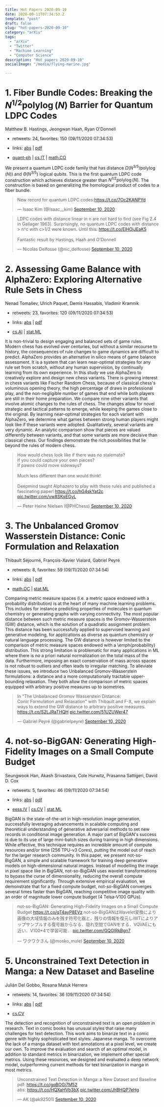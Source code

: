 ```yaml
---
title: Hot Papers 2020-09-10
date: 2020-09-11T07:34:53.Z
template: "post"
draft: false
slug: "hot-papers-2020-09-10"
category: "arXiv"
tags:
  - "arXiv"
  - "Twitter"
  - "Machine Learning"
  - "Computer Science"
description: "Hot papers 2020-09-10"
socialImage: "/media/flying-marine.jpg"

---
```


# 1. Fiber Bundle Codes: Breaking the $N^{1/2} \operatorname{polylog}(N)$  Barrier for Quantum LDPC Codes

Matthew B. Hastings, Jeongwan Haah, Ryan O'Donnell

- retweets: 24, favorites: 150 (09/11/2020 07:34:53)

- links: [abs](https://arxiv.org/abs/2009.03921) | [pdf](https://arxiv.org/pdf/2009.03921)
- [quant-ph](https://arxiv.org/list/quant-ph/recent) | [cs.IT](https://arxiv.org/list/cs.IT/recent) | [math.CO](https://arxiv.org/list/math.CO/recent)

We present a quantum LDPC code family that has distance $\Omega(N^{3/5}/\operatorname{polylog}(N))$ and $\tilde\Theta(N^{3/5})$ logical qubits. This is the first quantum LDPC code construction which achieves distance greater than $N^{1/2} \operatorname{polylog}(N)$. The construction is based on generalizing the homological product of codes to a fiber bundle.

<blockquote class="twitter-tweet"><p lang="en" dir="ltr">New record for quantum LDPC codes:<a href="https://t.co/7Oc2KANPYd">https://t.co/7Oc2KANPYd</a></p>&mdash; Isaac Kim (@Isaac__kim) <a href="https://twitter.com/Isaac__kim/status/1303860697273479168?ref_src=twsrc%5Etfw">September 10, 2020</a></blockquote>
<script async src="https://platform.twitter.com/widgets.js" charset="utf-8"></script>

<blockquote class="twitter-tweet"><p lang="en" dir="ltr">LDPC codes with distance linear in n are not hard to find (see Fig 2.4 in Gallager 1963). Surprisingly, no quantum LDPC codes with distance &gt; n^c with c&gt;1/2 were known. Until this: <a href="https://t.co/ElHOjJEaK5">https://t.co/ElHOjJEaK5</a><br><br>Fantastic result by Hastings, Haah and O&#39;Donnell</p>&mdash; Nicolas Delfosse (@nic_delfosse) <a href="https://twitter.com/nic_delfosse/status/1303890662035566592?ref_src=twsrc%5Etfw">September 10, 2020</a></blockquote>
<script async src="https://platform.twitter.com/widgets.js" charset="utf-8"></script>




# 2. Assessing Game Balance with AlphaZero: Exploring Alternative Rule Sets  in Chess

Nenad Tomašev, Ulrich Paquet, Demis Hassabis, Vladimir Kramnik

- retweets: 23, favorites: 120 (09/11/2020 07:34:53)

- links: [abs](https://arxiv.org/abs/2009.04374) | [pdf](https://arxiv.org/pdf/2009.04374)
- [cs.AI](https://arxiv.org/list/cs.AI/recent) | [stat.ML](https://arxiv.org/list/stat.ML/recent)

It is non-trivial to design engaging and balanced sets of game rules. Modern chess has evolved over centuries, but without a similar recourse to history, the consequences of rule changes to game dynamics are difficult to predict. AlphaZero provides an alternative in silico means of game balance assessment. It is a system that can learn near-optimal strategies for any rule set from scratch, without any human supervision, by continually learning from its own experience. In this study we use AlphaZero to creatively explore and design new chess variants. There is growing interest in chess variants like Fischer Random Chess, because of classical chess's voluminous opening theory, the high percentage of draws in professional play, and the non-negligible number of games that end while both players are still in their home preparation. We compare nine other variants that involve atomic changes to the rules of chess. The changes allow for novel strategic and tactical patterns to emerge, while keeping the games close to the original. By learning near-optimal strategies for each variant with AlphaZero, we determine what games between strong human players might look like if these variants were adopted. Qualitatively, several variants are very dynamic. An analytic comparison show that pieces are valued differently between variants, and that some variants are more decisive than classical chess. Our findings demonstrate the rich possibilities that lie beyond the rules of modern chess.

<blockquote class="twitter-tweet"><p lang="en" dir="ltr">How would chess look like if there was no stalemate?<br>If you could capture your own pieces?<br>If pawns could move sideways?<br> <br>Much less different than one would think! <br><br>Deepmind taught Alphazero to play with these rules and published a fascinating paper! <a href="https://t.co/hG4skYat2c">https://t.co/hG4skYat2c</a> <a href="https://t.co/vw8SKqEGyL">pic.twitter.com/vw8SKqEGyL</a></p>&mdash; Peter Heine Nielsen (@PHChess) <a href="https://twitter.com/PHChess/status/1303990503998881792?ref_src=twsrc%5Etfw">September 10, 2020</a></blockquote>
<script async src="https://platform.twitter.com/widgets.js" charset="utf-8"></script>




# 3. The Unbalanced Gromov Wasserstein Distance: Conic Formulation and  Relaxation

Thibault Séjourné, François-Xavier Vialard, Gabriel Peyré

- retweets: 8, favorites: 59 (09/11/2020 07:34:54)

- links: [abs](https://arxiv.org/abs/2009.04266) | [pdf](https://arxiv.org/pdf/2009.04266)
- [math.OC](https://arxiv.org/list/math.OC/recent) | [stat.ML](https://arxiv.org/list/stat.ML/recent)

Comparing metric measure spaces (i.e. a metric space endowed with a probability distribution) is at the heart of many machine learning problems. This includes for instance predicting properties of molecules in quantum chemistry or generating graphs with varying connectivity. The most popular distance between such metric measure spaces is the Gromov-Wasserstein (GW) distance, which is the solution of a quadratic assignment problem. This distance has been successfully applied to supervised learning and generative modeling, for applications as diverse as quantum chemistry or natural language processing. The GW distance is however limited to the comparison of metric measure spaces endowed with a \emph{probability} distribution. This strong limitation is problematic for many applications in ML where there is no a priori natural normalization on the total mass of the data. Furthermore, imposing an exact conservation of mass across spaces is not robust to outliers and often leads to irregular matching. To alleviate these issues, we introduce two Unbalanced Gromov-Wasserstein formulations: a distance and a more computationally tractable upper-bounding relaxation. They both allow the comparison of metric spaces equipped with arbitrary positive measures up to isometries.

<blockquote class="twitter-tweet"><p lang="en" dir="ltr">In &quot;The Unbalanced Gromov Wasserstein Distance:<br>Conic Formulation and Relaxation&quot; with Thibault and F-X, we explain ways to extend the GW distance to arbitrary positive measures. <a href="https://t.co/S2LJRaTHQH">https://t.co/S2LJRaTHQH</a> <a href="https://t.co/51UZUWer47">pic.twitter.com/51UZUWer47</a></p>&mdash; Gabriel Peyré (@gabrielpeyre) <a href="https://twitter.com/gabrielpeyre/status/1304005460152987648?ref_src=twsrc%5Etfw">September 10, 2020</a></blockquote>
<script async src="https://platform.twitter.com/widgets.js" charset="utf-8"></script>




# 4. not-so-BigGAN: Generating High-Fidelity Images on a Small Compute Budget

Seungwook Han, Akash Srivastava, Cole Hurwitz, Prasanna Sattigeri, David D. Cox

- retweets: 5, favorites: 46 (09/11/2020 07:34:54)

- links: [abs](https://arxiv.org/abs/2009.04433) | [pdf](https://arxiv.org/pdf/2009.04433)
- [eess.IV](https://arxiv.org/list/eess.IV/recent) | [cs.CV](https://arxiv.org/list/cs.CV/recent) | [stat.ML](https://arxiv.org/list/stat.ML/recent)

BigGAN is the state-of-the-art in high-resolution image generation, successfully leveraging advancements in scalable computing and theoretical understanding of generative adversarial methods to set new records in conditional image generation. A major part of BigGAN's success is due to its use of large mini-batch sizes during training in high dimensions. While effective, this technique requires an incredible amount of compute resources and/or time (256 TPU-v3 Cores), putting the model out of reach for the larger research community. In this paper, we present not-so-BigGAN, a simple and scalable framework for training deep generative models on high-dimensional natural images. Instead of modelling the image in pixel space like in BigGAN, not-so-BigGAN uses wavelet transformations to bypass the curse of dimensionality, reducing the overall compute requirement significantly. Through extensive empirical evaluation, we demonstrate that for a fixed compute budget, not-so-BigGAN converges several times faster than BigGAN, reaching competitive image quality with an order of magnitude lower compute budget (4 Telsa-V100 GPUs).

<blockquote class="twitter-tweet"><p lang="ja" dir="ltr">not-so-BigGAN: Generating High-Fidelity Images on a Small Compute Budget <a href="https://t.co/qT4ayP8EVz">https://t.co/qT4ayP8EVz</a> not-so-BigGANはWavelet変換により画像の大域情報のみを残す符号化器と，残りの情報を復元しiWTによりアップサンプルする復号器からなる．隠れ空間でGANをする．VQVAEにも近い．V100*4で学習可能． <a href="https://t.co/GQGIRkBgn7">pic.twitter.com/GQGIRkBgn7</a></p>&mdash; ワクワクさん (@mosko_mule) <a href="https://twitter.com/mosko_mule/status/1303958910542336001?ref_src=twsrc%5Etfw">September 10, 2020</a></blockquote>
<script async src="https://platform.twitter.com/widgets.js" charset="utf-8"></script>




# 5. Unconstrained Text Detection in Manga: a New Dataset and Baseline

Julián Del Gobbo, Rosana Matuk Herrera

- retweets: 14, favorites: 36 (09/11/2020 07:34:54)

- links: [abs](https://arxiv.org/abs/2009.04042) | [pdf](https://arxiv.org/pdf/2009.04042)
- [cs.CV](https://arxiv.org/list/cs.CV/recent)

The detection and recognition of unconstrained text is an open problem in research. Text in comic books has unusual styles that raise many challenges for text detection. This work aims to binarize text in a comic genre with highly sophisticated text styles: Japanese manga. To overcome the lack of a manga dataset with text annotations at a pixel level, we create our own. To improve the evaluation and search of an optimal model, in addition to standard metrics in binarization, we implement other special metrics. Using these resources, we designed and evaluated a deep network model, outperforming current methods for text binarization in manga in most metrics.

<blockquote class="twitter-tweet"><p lang="en" dir="ltr">Unconstrained Text Detection in Manga: a New Dataset and Baseline<br>pdf: <a href="https://t.co/gqBOGi7M52">https://t.co/gqBOGi7M52</a><br>abs: <a href="https://t.co/HQXaHVb3bX">https://t.co/HQXaHVb3bX</a> <a href="https://t.co/JhBHQP7eHg">pic.twitter.com/JhBHQP7eHg</a></p>&mdash; AK (@ak92501) <a href="https://twitter.com/ak92501/status/1303882359381647367?ref_src=twsrc%5Etfw">September 10, 2020</a></blockquote>
<script async src="https://platform.twitter.com/widgets.js" charset="utf-8"></script>



